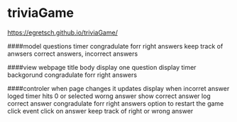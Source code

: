 # triviaGame
https://egretsch.github.io/triviaGame/

####model
        questions
        timer 
        congradulate forr right answers
        keep track of anwsers
            correct answers, 
            incorrect answers
        
            
####view
        webpage 
            title
            body
            display one question
            display timer
            backgorund
            congradulate forr right answers
        


####controler
        when page changes it updates display
        when incorret answer 
            loged
            timer hits 0 
            or selected worng answer
            show correct answer
        log correct answer
        congradulate forr right answers
        option to restart the game
click event
    click on answer 
    keep track of 
        right 
        or wrong answer
        

        
